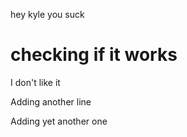 hey kyle
you suck
# checking if it works
I don't like it

Adding another line

Adding yet another one
